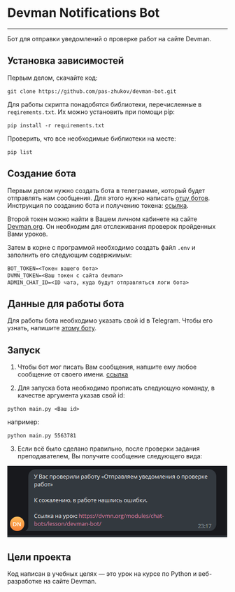 # Devman Notifications Bot

---

Бот для отправки уведомлений о проверке работ на сайте Devman.

## Установка зависимостей
Первым делом, скачайте код:
``` 
git clone https://github.com/pas-zhukov/devman-bot.git
```
Для работы скрипта понадобятся библиотеки, перечисленные в `reqirements.txt`.
Их можно установить при помощи pip:
```
pip install -r requirements.txt
```
Проверить, что все необходимые библиотеки на месте:
``` 
pip list
```

## Создание бота

Первым делом нужно создать бота в телеграмме, который будет отправлять нам сообщения. Для этого нужно написать [отцу ботов](https://github.com/pas-zhukov/watching-storage).
Инструкция по созданию бота и получению токена: [ссылка](https://botcreators.ru/blog/botfather-instrukciya/).

Второй токен можно найти в Вашем личном кабинете на сайте [Devman.org](https://dvmn.org/api/docs/). Он необходим для отслеживания проверок пройденных Вами уроков.

Затем в корне с программой необходимо создать файл `.env` и заполнить его следующим содержимым:
``` 
BOT_TOKEN=<Токен вашего бота>
DVMN_TOKEN=<Ваш токен с сайта devman>
ADMIN_CHAT_ID=<ID чата, куда будут отправляться логи бота>
```

## Данные для работы бота

Для работы бота необходимо указать свой id в Telegram. Чтобы его узнать, напишите [этому боту](https://t.me/userinfobot).

## Запуск

1. Чтобы бот мог писать Вам сообщения, напшите ему любое сообщение от своего имени. [ссылка](https://t.me/dvmn_ntfy_bot)

2. Для запуска бота необходимо прописать следующую команду, в качестве аргумента указав свой id:
```
python main.py <Ваш id>
```
например:
```
python main.py 5563781
```

3. Если всё было сделано правильно, после проверки задания преподавателем, Вы получите сообщение следующего вида:

![img](notification_example.png)

## Цели проекта

Код написан в учебных целях — это урок на курсе по Python и веб-разработке на сайте Devman.
